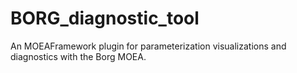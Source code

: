 # BORG_diagnostic_tool
An MOEAFramework plugin for parameterization visualizations and diagnostics with the Borg MOEA.
